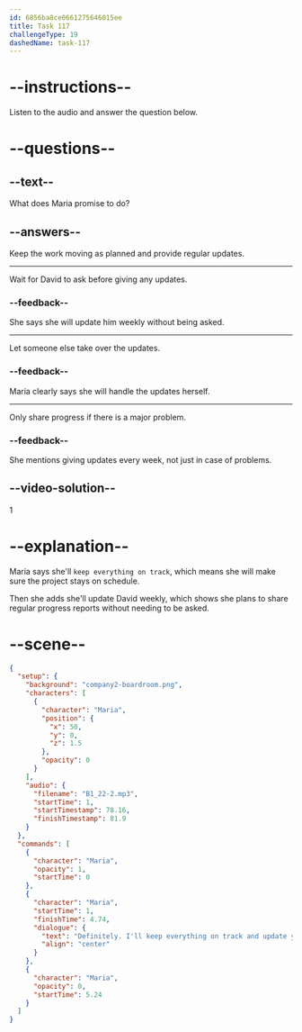 ```yaml
---
id: 6856ba8ce0661275646015ee
title: Task 117
challengeType: 19
dashedName: task-117
---
```


<!-- (Audio) Maria: Definitely. I'll keep everything on track and update you weekly on our progress. -->

# --instructions--

Listen to the audio and answer the question below.

# --questions--

## --text--

What does Maria promise to do?

## --answers--

Keep the work moving as planned and provide regular updates.

---

Wait for David to ask before giving any updates.

### --feedback--

She says she will update him weekly without being asked.

---

Let someone else take over the updates.

### --feedback--

Maria clearly says she will handle the updates herself.

---

Only share progress if there is a major problem.

### --feedback--

She mentions giving updates every week, not just in case of problems.

## --video-solution--

1

# --explanation--

Maria says she'll `keep everything on track`, which means she will make sure the project stays on schedule.

Then she adds she'll update David weekly, which shows she plans to share regular progress reports without needing to be asked.

# --scene--

```json
{
  "setup": {
    "background": "company2-boardroom.png",
    "characters": [
      {
        "character": "Maria",
        "position": {
          "x": 50,
          "y": 0,
          "z": 1.5
        },
        "opacity": 0
      }
    ],
    "audio": {
      "filename": "B1_22-2.mp3",
      "startTime": 1,
      "startTimestamp": 78.16,
      "finishTimestamp": 81.9
    }
  },
  "commands": [
    {
      "character": "Maria",
      "opacity": 1,
      "startTime": 0
    },
    {
      "character": "Maria",
      "startTime": 1,
      "finishTime": 4.74,
      "dialogue": {
        "text": "Definitely. I'll keep everything on track and update you weekly on our progress.",
        "align": "center"
      }
    },
    {
      "character": "Maria",
      "opacity": 0,
      "startTime": 5.24
    }
  ]
}
```
